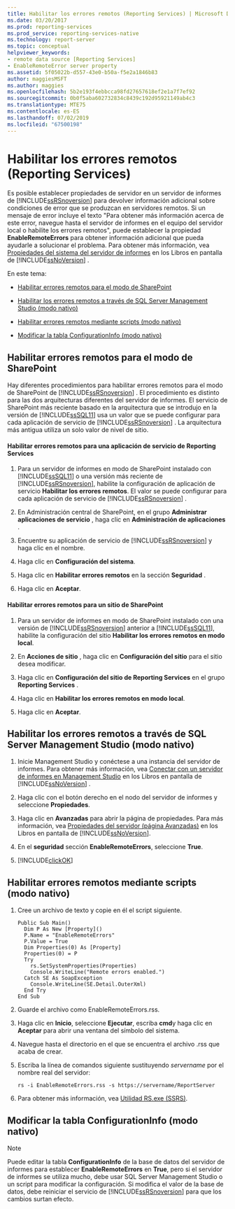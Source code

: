 ```yaml
---
title: Habilitar los errores remotos (Reporting Services) | Microsoft Docs
ms.date: 03/20/2017
ms.prod: reporting-services
ms.prod_service: reporting-services-native
ms.technology: report-server
ms.topic: conceptual
helpviewer_keywords:
- remote data source [Reporting Services]
- EnableRemoteError server property
ms.assetid: 5f05022b-d557-43e0-b50a-f5e2a1846b83
author: maggiesMSFT
ms.author: maggies
ms.openlocfilehash: 5b2e193f4ebbcca98fd27657618ef2e1a7f7ef92
ms.sourcegitcommit: 0b0f5aba602732834c8439c192d95921149ab4c3
ms.translationtype: MTE75
ms.contentlocale: es-ES
ms.lasthandoff: 07/02/2019
ms.locfileid: "67500198"
---
```

# <a name="enable-remote-errors-reporting-services"></a>Habilitar los errores remotos (Reporting Services)
  Es posible establecer propiedades de servidor en un servidor de informes de [!INCLUDE[ssRSnoversion](../../includes/ssrsnoversion-md.md)] para devolver información adicional sobre condiciones de error que se produzcan en servidores remotos. Si un mensaje de error incluye el texto "Para obtener más información acerca de este error, navegue hasta el servidor de informes en el equipo del servidor local o habilite los errores remotos", puede establecer la propiedad **EnableRemoteErrors** para obtener información adicional que pueda ayudarle a solucionar el problema. Para obtener más información, vea [Propiedades del sistema del servidor de informes](../../reporting-services/report-server-web-service/net-framework/reporting-services-properties-report-server-system-properties.md) en los Libros en pantalla de [!INCLUDE[ssNoVersion](../../includes/ssnoversion-md.md)] .  
  
 En este tema:  
  
-   [Habilitar errores remotos para el modo de SharePoint](#bkmk_sharepoint)  
  
-   [Habilitar los errores remotos a través de SQL Server Management Studio (modo nativo)](#bkmk_mgtStudio)  
  
-   [Habilitar errores remotos mediante scripts (modo nativo)](#bkmk_script)  
  
-   [Modificar la tabla ConfigurationInfo (modo nativo)](#bkmk_ConfigurationInfo)  
  
##  <a name="bkmk_sharepoint"></a> Habilitar errores remotos para el modo de SharePoint  
 Hay diferentes procedimientos para habilitar errores remotos para el modo de SharePoint de [!INCLUDE[ssRSnoversion](../../includes/ssrsnoversion-md.md)] . El procedimiento es distinto para las dos arquitecturas diferentes del servidor de informes. El servicio de SharePoint más reciente basado en la arquitectura que se introdujo en la versión de [!INCLUDE[ssSQL11](../../includes/sssql11-md.md)] usa un valor que se puede configurar para cada aplicación de servicio de [!INCLUDE[ssRSnoversion](../../includes/ssrsnoversion-md.md)] . La arquitectura más antigua utiliza un solo valor de nivel de sitio.  
  
#### <a name="enable-remote-errors-for-a-reporting-services-service-application"></a>Habilitar errores remotos para una aplicación de servicio de Reporting Services  
  
1.  Para un servidor de informes en modo de SharePoint instalado con [!INCLUDE[ssSQL11](../../includes/sssql11-md.md)] o una versión más reciente de [!INCLUDE[ssRSnoversion](../../includes/ssrsnoversion-md.md)], habilite la configuración de aplicación de servicio **Habilitar los errores remotos**. El valor se puede configurar para cada aplicación de servicio de [!INCLUDE[ssRSnoversion](../../includes/ssrsnoversion-md.md)] .  
  
2.  En Administración central de SharePoint, en el grupo **Administrar aplicaciones de servicio** , haga clic en **Administración de aplicaciones** .  
  
3.  Encuentre su aplicación de servicio de [!INCLUDE[ssRSnoversion](../../includes/ssrsnoversion-md.md)] y haga clic en el nombre.  
  
4.  Haga clic en **Configuración del sistema**.  
  
5.  Haga clic en **Habilitar errores remotos** en la sección **Seguridad** .  
  
6.  Haga clic en **Aceptar**.  
  
#### <a name="enable-remote-errors-for-a-sharepoint-site"></a>Habilitar errores remotos para un sitio de SharePoint  
  
1.  Para un servidor de informes en modo de SharePoint instalado con una versión de [!INCLUDE[ssRSnoversion](../../includes/ssrsnoversion-md.md)] anterior a [!INCLUDE[ssSQL11](../../includes/sssql11-md.md)], habilite la configuración del sitio **Habilitar los errores remotos en modo local**.  
  
2.  En **Acciones de sitio** , haga clic en **Configuración del sitio** para el sitio desea modificar.  
  
3.  Haga clic en **Configuración del sitio de Reporting Services** en el grupo **Reporting Services** .  
  
4.  Haga clic en **Habilitar los errores remotos en modo local**.  
  
5.  Haga clic en **Aceptar**.  
  
##  <a name="bkmk_mgtStudio"></a> Habilitar los errores remotos a través de SQL Server Management Studio (modo nativo)  
  
1.  Inicie Management Studio y conéctese a una instancia del servidor de informes. Para obtener más información, vea [Conectar con un servidor de informes en Management Studio](../../reporting-services/tools/connect-to-a-report-server-in-management-studio.md) en los Libros en pantalla de [!INCLUDE[ssNoVersion](../../includes/ssnoversion-md.md)] .  
  
2.  Haga clic con el botón derecho en el nodo del servidor de informes y seleccione **Propiedades**.  
  
3.  Haga clic en **Avanzadas** para abrir la página de propiedades. Para más información, vea [Propiedades del servidor &#40;página Avanzadas&#41;](../../reporting-services/tools/server-properties-advanced-page-reporting-services.md) en los Libros en pantalla de [!INCLUDE[ssNoVersion](../../includes/ssnoversion-md.md)].  
  
4.  En el **seguridad** sección **EnableRemoteErrors**, seleccione **True**.  
  
5.  [!INCLUDE[clickOK](../../includes/clickok-md.md)]  
  
##  <a name="bkmk_script"></a> Habilitar errores remotos mediante scripts (modo nativo)  
  
1.  Cree un archivo de texto y copie en él el script siguiente.  
  
    ```  
    Public Sub Main()  
      Dim P As New [Property]()  
      P.Name = "EnableRemoteErrors"  
      P.Value = True  
      Dim Properties(0) As [Property]  
      Properties(0) = P  
      Try  
        rs.SetSystemProperties(Properties)  
        Console.WriteLine("Remote errors enabled.")  
      Catch SE As SoapException  
        Console.WriteLine(SE.Detail.OuterXml)  
      End Try  
    End Sub  
    ```  
  
2.  Guarde el archivo como EnableRemoteErrors.rss.  
  
3.  Haga clic en **Inicio**, seleccione **Ejecutar**, escriba **cmd**y haga clic en **Aceptar** para abrir una ventana del símbolo del sistema.  
  
4.  Navegue hasta el directorio en el que se encuentra el archivo .rss que acaba de crear.  
  
5.  Escriba la línea de comandos siguiente sustituyendo *servername* por el nombre real del servidor:  
  
    ```  
    rs -i EnableRemoteErrors.rss -s https://servername/ReportServer  
    ```  
  
6.  Para obtener más información, vea [Utilidad RS.exe &#40;SSRS&#41;](../../reporting-services/tools/rs-exe-utility-ssrs.md).  
  
##  <a name="bkmk_ConfigurationInfo"></a> Modificar la tabla ConfigurationInfo (modo nativo)  
  
> [!NOTE]  
>  Puede editar la tabla **ConfigurationInfo** de la base de datos del servidor de informes para establecer **EnableRemoteErrors** en **True**, pero si el servidor de informes se utiliza mucho, debe usar SQL Server Management Studio o un script para modificar la configuración. Si modifica el valor de la base de datos, debe reiniciar el servicio de [!INCLUDE[ssRSnoversion](../../includes/ssrsnoversion-md.md)] para que los cambios surtan efecto.  
  
  
